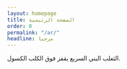 ```yaml
---
layout: homepage
title: الصفحة الرئيسية
order: 0
permalink: "/ar/"
headline: مرحبا
---
```


الثعلب البني السريع يقفز فوق الكلب الكسول.
